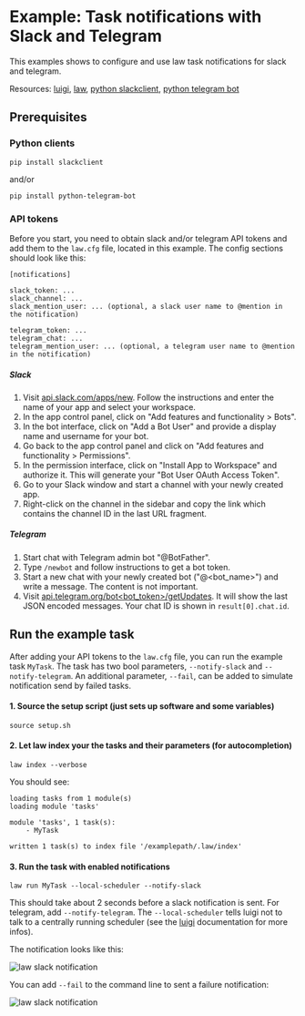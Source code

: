 # Example: Task notifications with Slack and Telegram

This examples shows to configure and use law task notifications for slack and telegram.

Resources: [luigi](http://luigi.readthedocs.io/en/stable), [law](http://law.readthedocs.io/en/latest), [python slackclient](https://github.com/slackapi/python-slackclient), [python telegram bot](https://github.com/python-telegram-bot/python-telegram-bot)


## Prerequisites

### Python clients

```
pip install slackclient
```

and/or

```
pip install python-telegram-bot
```


### API tokens

Before you start, you need to obtain slack and/or telegram API tokens and add them to the `law.cfg` file, located in this example. The config sections should look like this:

```
[notifications]

slack_token: ...
slack_channel: ...
slack_mention_user: ... (optional, a slack user name to @mention in the notification)

telegram_token: ...
telegram_chat: ...
telegram_mention_user: ... (optional, a telegram user name to @mention in the notification)
```


##### Slack

1. Visit [api.slack.com/apps/new](https://api.slack.com/apps/new). Follow the instructions and enter the name of your app and select your workspace.
2. In the app control panel, click on "Add features and functionality > Bots".
3. In the bot interface, click on "Add a Bot User" and provide a display name and username for your bot.
4. Go back to the app control panel and click on "Add features and functionality > Permissions".
5. In the permission interface, click on "Install App to Workspace" and authorize it. This will generate your "Bot User OAuth Access Token".
6. Go to your Slack window and start a channel with your newly created app.
7. Right-click on the channel in the sidebar and copy the link which contains the channel ID in the last URL fragment.


##### Telegram

1. Start chat with Telegram admin bot "@BotFather".
2. Type `/newbot` and follow instructions to get a bot token.
3. Start a new chat with your newly created bot ("@<bot_name>") and write a message. The content is not important.
4. Visit [api.telegram.org/bot\<bot_token\>/getUpdates](https://api.telegram.org/bot<bot_token>/getUpdates). It will show the last JSON encoded messages. Your chat ID is shown in `result[0].chat.id`.


## Run the example task

After adding your API tokens to the `law.cfg` file, you can run the example task `MyTask`. The task has two bool parameters, `--notify-slack` and `--notify-telegram`. An additional parameter, `--fail`, can be added to simulate notification send by failed tasks.


#### 1. Source the setup script (just sets up software and some variables)

```shell
source setup.sh
```


#### 2. Let law index your the tasks and their parameters (for autocompletion)

```shell
law index --verbose
```

You should see:

```shell
loading tasks from 1 module(s)
loading module 'tasks'

module 'tasks', 1 task(s):
    - MyTask

written 1 task(s) to index file '/examplepath/.law/index'
```


#### 3. Run the task with enabled notifications


```shell
law run MyTask --local-scheduler --notify-slack
```

This should take about 2 seconds before a slack notification is sent. For telegram, add `--notify-telegram`. The `--local-scheduler` tells luigi not to talk to a centrally running scheduler (see the [luigi](http://luigi.readthedocs.io/en/stable) documentation for more infos).

The notification looks like this:

![law slack notification](https://www.dropbox.com/s/eic7zfdvf83meku/law_slack_notification.png?dl=0&raw=1 "law slack notification")


You can add `--fail` to the command line to sent a failure notification:

![law slack notification](https://www.dropbox.com/s/ltg5tsrmnvqkowt/law_slack_notification_fail.png?dl=0&raw=1 "law slack notification")
